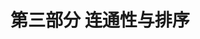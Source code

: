 <hgroup>

# <samp class="SANS_Futura_Std_Bold_Condensed_B_11">第三部分</samp> <samp class="SANS_Dogma_OT_Bold_B_11">连通性与排序</samp>

</hgroup>
